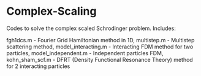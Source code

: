 Complex-Scaling
===============

Codes to solve the complex scaled Schrodinger problem.  Includes:

fgh1dcs.m - Fourier Grid Hamiltonian method in 1D,
multistep.m - Multistep scattering method,
model_interacting.m - Interacting FDM method for two particles,
model_independent.m - Independent particles FDM,
kohn_sham_scf.m - DFRT (Density Functional Resonance Theory) method for 2 interacting particles
